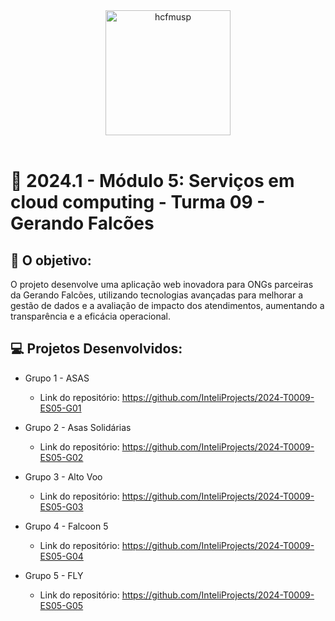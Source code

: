 <div align="center">

<img src="https://github.com/InteliProjects/2024-T0009-ES05/assets/123901342/aba3df51-4430-41fd-9a80-79d9d6beaa94" alt="hcfmusp" width="200"/>

</div>

<br>

# 🙋 2024.1 - Módulo 5: Serviços em cloud computing - Turma 09 - Gerando Falcões


## 🎯 O objetivo:

O projeto desenvolve uma aplicação web inovadora para ONGs parceiras da Gerando Falcões, utilizando tecnologias avançadas para melhorar a gestão de dados e a avaliação de impacto dos atendimentos, aumentando a transparência e a eficácia operacional.


## 💻 Projetos Desenvolvidos: 

- Grupo 1 - ASAS
  - Link do repositório: https://github.com/InteliProjects/2024-T0009-ES05-G01

- Grupo 2 - Asas Solidárias
  - Link do repositório: https://github.com/InteliProjects/2024-T0009-ES05-G02

- Grupo 3 - Alto Voo
  - Link do repositório: https://github.com/InteliProjects/2024-T0009-ES05-G03

- Grupo 4 - Falcoon 5
  - Link do repositório: https://github.com/InteliProjects/2024-T0009-ES05-G04

- Grupo 5 - FLY
  - Link do repositório: https://github.com/InteliProjects/2024-T0009-ES05-G05
